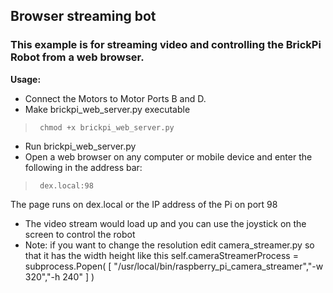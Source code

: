 ## Browser streaming bot
### This example is for streaming video and controlling the BrickPi Robot from a web browser.


**Usage:**
- Connect the Motors to Motor Ports B and D.
- Make brickpi_web_server.py executable

 >      chmod +x brickpi_web_server.py

- Run brickpi_web_server.py
- Open a web browser on any computer or mobile device and enter the following in the address bar:

 >      dex.local:98
 The page runs on dex.local or the IP address of the Pi on port 98
 
- The video stream would load up and you can use the joystick on the screen to control the robot
- Note: if you want to change the resolution edit camera_streamer.py so that it has the width height like this self.cameraStreamerProcess = subprocess.Popen( [ "/usr/local/bin/raspberry_pi_camera_streamer","-w 320","-h 240" ] )
